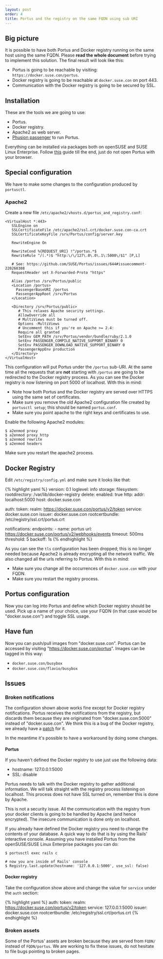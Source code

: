 ```yaml
---
layout: post
order: 4
title: Portus and the registry on the same FQDN using sub URI
---
```


## Big picture

It is possible to have both Portus and Docker registry running on the same host
using the same FQDN. Please **read the whole document** before trying to
implement this solution. The final result will look like this:

* Portus is going to be reachable by visiting: `https://docker.suse.con/portus`.
* Docker registry is going to be reachable at `docker.suse.con` on port 443.
* Communication with the Docker registry is going to be secured by SSL.

## Installation

These are the tools we are going to use:

* Portus.
* Docker registry.
* Apache2 as web server.
* [Phusion passenger](https://www.phusionpassenger.com/) to run Portus.

Everything can be installed via packages both on openSUSE and SUSE Linux
Enterprise. Follow [this](/docs/setups/1_rpm_packages.html) guide till the
end, just do not open Portus with your browser.

## Special configuration

We have to make some changes to the configuration produced by `portusctl`.

### Apache2

Create a new file `/etc/apache2/vhosts.d/portus_and_registry.conf`:

    <VirtualHost *:443>
       SSLEngine on
       SSLCertificateFile /etc/apache2/ssl.crt/docker.suse.con-ca.crt
       SSLCertificateKeyFile /srv/Portus/config/server.key

       RewriteEngine On

       RewriteCond %{REQUEST_URI} !^/portus.*$
       RewriteRule ^/(.*)$ "http:\/\/127\.0\.0\.1\:5000\/$1" [P,L]

       # See: https://github.com/SUSE/Portus/issues/644#issuecomment-220260388
       RequestHeader set X-Forwarded-Proto "https"

       Alias /portus /srv/Portus/public
       <Location /portus>
         PassengerBaseURI /portus
         PassengerAppRoot /srv/Portus
       </Location>

       <Directory /srv/Portus/public>
          # This relaxes Apache security settings.
          AllowOverride all
          # MultiViews must be turned off.
          Options -MultiViews
          # Uncomment this if you're on Apache >= 2.4:
          Require all granted
          SetEnv GEM_PATH /srv/Portus/vendor/bundle/ruby/2.1.0
          SetEnv PASSENGER_COMPILE_NATIVE_SUPPORT_BINARY 0
          SetEnv PASSENGER_DOWNLOAD_NATIVE_SUPPORT_BINARY 0
          PassengerAppEnv production
       </Directory>
    </VirtualHost>

This configuration will put Portus under the `/portus` sub-URI. At the same
time all the requests that are **not** starting with `/portus` are going to be
redirected to the Docker registry process. As you can see the Docker registry
is now listening on port 5000 of localhost. With this in mind:

- Note how both Portus and the Docker registry are served over HTTPS using the
same set of certificates.
- Make sure you remove the old Apache2 configuration file created by
`portusctl setup`; this should be named  `portus.conf`.
- Make sure you point apache to the right keys and certificates to use.

Enable the following Apache2 modules:

    $ a2enmod proxy
    $ a2enmod proxy_http
    $ a2enmod rewrite
    $ a2enmod headers

Make sure you restart the apache2 process.

## Docker Registry

Edit `/etc/registry/config.yml` and make sure it looks like that:

{% highlight yaml %}
version: 0.1
loglevel: info
storage:
  filesystem:
    rootdirectory: /var/lib/docker-registry
  delete:
    enabled: true
http:
  addr: localhost:5000
  host: docker.suse.con

auth:
  token:
    realm: https://docker.suse.con/portus/v2/token
    service: docker.suse.con
    issuer: docker.suse.con
    rootcertbundle: /etc/registry/ssl.crt/portus.crt

notifications:
  endpoints:
    - name: portus
      url: https://docker.suse.con/portus/v2/webhooks/events
      timeout: 500ms
      threshold: 5
      backoff: 1s
{% endhighlight %}

As you can see the `tls` configuration has been dropped; this is no longer
needed because Apache2 is already encrypting all the network traffic. We also
changed all the urls referring to Portus. With this in mind:

- Make sure you change all the occurrences of `docker.suse.con` with your FQDN.
- Make sure you restart the registry process.

## Portus configuration

Now you can log into Portus and define which Docker registry should be used.
Pick up a name of your choice, use your FQDN (in that case would be
    "docker.suse.con") and toggle SSL usage.

## Have fun

Now you can push/pull images from "docker.suse.con". Portus can be accessed
by visiting "https://docker.suse.con/portus". Images can be tagged in this way:

* `docker.suse.con/busybox`
* `docker.suse.con/flavio/busybox`

## Issues

### Broken notifications

The configuration shown above works fine except for Docker registry
notifications. Portus receives the notifications from the registry, but
discards them because they are originated from "docker.suse.con:5000" instead
of "docker.suse.con". We think this is a bug of the Docker registry, we already
have a [patch](https://github.com/docker/distribution/pull/1142) for it.

In the meantime it's possible to have a workaround by doing some changes.

#### Portus

If you haven't defined the Docker registry to use just use the following data:

* hostname: 127.0.0.1:5000
* SSL: disable

Portus needs to talk with the Docker registry to gather additional information.
We will talk straight with the registry process listening on localhost. This
process does not have SSL turned on, remember this is done by Apache.

This is not a security issue. All the communication with the registry from your
docker clients is going to be handled by Apache (and hence encrypted). The
insecure communication is done only on localhost.

If you already have defined the Docker registry you need to change the contents
of your database. A quick way to do that is by using the Rails' interactive
console. Assuming you have installed Portus from the openSUSE/SUSE Linux
Enterprise packages you can do:

    $ portusctl exec rails c

    # now you are inside of Rails' console
    $ Registry.last.update(hostname: '127.0.0.1:5000', use_ssl: false)

#### Docker registry

Take the configuration show above and change the value for `service` under the `auth` section:

{% highlight yaml %}
auth:
  token:
    realm: https://docker.suse.con/portus/v2/token
    service: 127.0.0.1:5000
    issuer: docker.suse.con
    rootcertbundle: /etc/registry/ssl.crt/portus.crt
{% endhighlight %}

### Broken assets

Some of the Portus' assets are broken because they are served from `FQDN/` instead
of `FQDN/portus`. We are working to fix these issues, do not hesitate to file
bugs pointing to broken pages.
